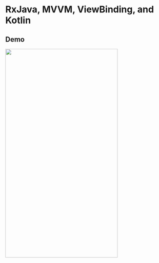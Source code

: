 # RxJava, MVVM, ViewBinding, and Kotlin

## Demo
<img src="https://i.gyazo.com/0ca89bc5382dd328de6c1aeb66ddc617.gif" width="350px" height="650px" />
